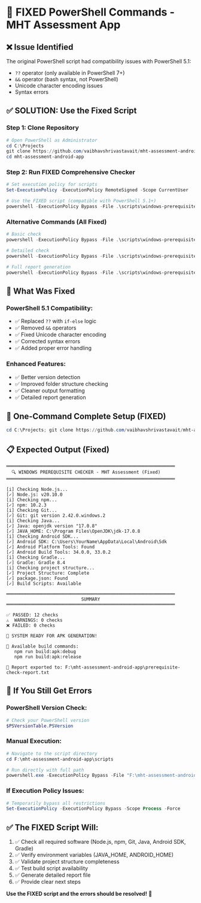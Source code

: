 # 🚀 FIXED PowerShell Commands - MHT Assessment App

## ❌ **Issue Identified**
The original PowerShell script had compatibility issues with PowerShell 5.1:
- `??` operator (only available in PowerShell 7+)
- `&&` operator (bash syntax, not PowerShell)
- Unicode character encoding issues
- Syntax errors

## ✅ **SOLUTION: Use the Fixed Script**

### **Step 1: Clone Repository**
```powershell
# Open PowerShell as Administrator
cd C:\Projects
git clone https://github.com/vaibhavshrivastavait/mht-assessment-android-app.git
cd mht-assessment-android-app
```

### **Step 2: Run FIXED Comprehensive Checker**
```powershell
# Set execution policy for scripts
Set-ExecutionPolicy -ExecutionPolicy RemoteSigned -Scope CurrentUser

# Use the FIXED script (compatible with PowerShell 5.1+)
powershell -ExecutionPolicy Bypass -File .\scripts\windows-prerequisite-checker-fixed.ps1 -Detailed -ExportReport
```

### **Alternative Commands (All Fixed)**
```powershell
# Basic check
powershell -ExecutionPolicy Bypass -File .\scripts\windows-prerequisite-checker-fixed.ps1

# Detailed check
powershell -ExecutionPolicy Bypass -File .\scripts\windows-prerequisite-checker-fixed.ps1 -Detailed

# Full report generation
powershell -ExecutionPolicy Bypass -File .\scripts\windows-prerequisite-checker-fixed.ps1 -Detailed -ExportReport
```

## 🔧 **What Was Fixed**

### **PowerShell 5.1 Compatibility:**
- ✅ Replaced `??` with `if-else` logic
- ✅ Removed `&&` operators  
- ✅ Fixed Unicode character encoding
- ✅ Corrected syntax errors
- ✅ Added proper error handling

### **Enhanced Features:**
- ✅ Better version detection
- ✅ Improved folder structure checking
- ✅ Cleaner output formatting
- ✅ Detailed report generation

## 🎯 **One-Command Complete Setup (FIXED)**
```powershell
cd C:\Projects; git clone https://github.com/vaibhavshrivastavait/mht-assessment-android-app.git; cd mht-assessment-android-app; Set-ExecutionPolicy -ExecutionPolicy RemoteSigned -Scope CurrentUser; powershell -ExecutionPolicy Bypass -File .\scripts\windows-prerequisite-checker-fixed.ps1 -Detailed -ExportReport
```

## 📋 **Expected Output (Fixed)**
```
═══════════════════════════════════════════════════════════════
  🔍 WINDOWS PREREQUISITE CHECKER - MHT Assessment (Fixed)
═══════════════════════════════════════════════════════════════

[i] Checking Node.js...
[✓] Node.js: v20.10.0
[i] Checking npm...
[✓] npm: 10.2.3
[i] Checking Git...
[✓] Git: git version 2.42.0.windows.2
[i] Checking Java...
[✓] Java: openjdk version "17.0.8"
[✓] JAVA_HOME: C:\Program Files\OpenJDK\jdk-17.0.8
[i] Checking Android SDK...
[✓] Android SDK: C:\Users\YourName\AppData\Local\Android\Sdk
[✓] Android Platform Tools: Found
[✓] Android Build Tools: 34.0.0, 33.0.2
[i] Checking Gradle...
[✓] Gradle: Gradle 8.4
[i] Checking project structure...
[✓] Project Structure: Complete
[✓] package.json: Found
[✓] Build Scripts: Available

═══════════════════════════════════════════════════════════════
                            SUMMARY
═══════════════════════════════════════════════════════════════

✅ PASSED: 12 checks
⚠️  WARNINGS: 0 checks
❌ FAILED: 0 checks

🎉 SYSTEM READY FOR APK GENERATION!

📱 Available build commands:
   npm run build:apk:debug
   npm run build:apk:release

📄 Report exported to: F:\mht-assessment-android-app\prerequisite-check-report.txt
```

## 🚨 **If You Still Get Errors**

### **PowerShell Version Check:**
```powershell
# Check your PowerShell version
$PSVersionTable.PSVersion
```

### **Manual Execution:**
```powershell
# Navigate to the script directory
cd F:\mht-assessment-android-app\scripts

# Run directly with full path
powershell.exe -ExecutionPolicy Bypass -File "F:\mht-assessment-android-app\scripts\windows-prerequisite-checker-fixed.ps1" -Detailed -ExportReport
```

### **If Execution Policy Issues:**
```powershell
# Temporarily bypass all restrictions
Set-ExecutionPolicy -ExecutionPolicy Bypass -Scope Process -Force
```

## ✅ **The FIXED Script Will:**
1. ✅ Check all required software (Node.js, npm, Git, Java, Android SDK, Gradle)
2. ✅ Verify environment variables (JAVA_HOME, ANDROID_HOME)
3. ✅ Validate project structure completeness
4. ✅ Test build script availability
5. ✅ Generate detailed report file
6. ✅ Provide clear next steps

**Use the FIXED script and the errors should be resolved!** 🚀